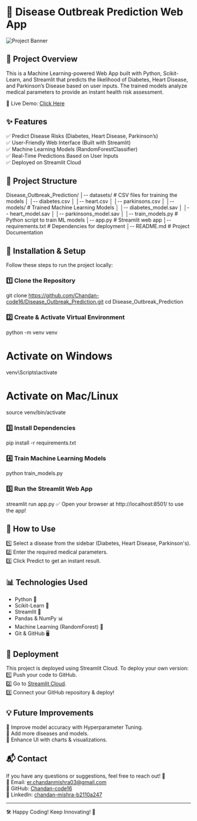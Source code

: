 # 🏥 Disease Outbreak Prediction Web App

![Project Banner](https://via.placeholder.com/1000x300?text=Disease+Outbreak+Prediction+App)

## 📌 Project Overview
This is a Machine Learning-powered Web App built with Python, Scikit-Learn, and Streamlit that predicts the likelihood of Diabetes, Heart Disease, and Parkinson’s Disease based on user inputs. The trained models analyze medical parameters to provide an instant health risk assessment.

🔗 Live Demo: [Click Here](https://your-app-name.streamlit.app)

## ✨ Features
✅ Predict Disease Risks (Diabetes, Heart Disease, Parkinson’s)  
✅ User-Friendly Web Interface (Built with Streamlit)  
✅ Machine Learning Models (RandomForestClassifier)  
✅ Real-Time Predictions Based on User Inputs  
✅ Deployed on Streamlit Cloud  

## 📂 Project Structure
Disease_Outbreak_Prediction/
│-- datasets/             # CSV files for training the models
│   │-- diabetes.csv
│   │-- heart.csv
│   │-- parkinsons.csv
│
│-- models/               # Trained Machine Learning Models
│   │-- diabetes_model.sav
│   │-- heart_model.sav
│   │-- parkinsons_model.sav
│
│-- train_models.py       # Python script to train ML models
│-- app.py                # Streamlit web app
│-- requirements.txt      # Dependencies for deployment
│-- README.md             # Project Documentation

## 🚀 Installation & Setup
Follow these steps to run the project locally:

### 1️⃣ Clone the Repository
git clone https://github.com/Chandan-code16/Disease_Outbreak_Prediction.git
cd Disease_Outbreak_Prediction

### 2️⃣ Create & Activate Virtual Environment
python -m venv venv
# Activate on Windows
venv\Scripts\activate
# Activate on Mac/Linux
source venv/bin/activate

### 3️⃣ Install Dependencies
pip install -r requirements.txt

### 4️⃣ Train Machine Learning Models
python train_models.py

### 5️⃣ Run the Streamlit Web App
streamlit run app.py
✅ Open your browser at http://localhost:8501/ to use the app!

## 🎯 How to Use
1️⃣ Select a disease from the sidebar (Diabetes, Heart Disease, Parkinson's).  
2️⃣ Enter the required medical parameters.  
3️⃣ Click Predict to get an instant result.  

## 📊 Technologies Used
- Python 🐍
- Scikit-Learn 🤖
- Streamlit 🎨
- Pandas & NumPy 📊
- Machine Learning (RandomForest) 🏥
- Git & GitHub 🖥

## 📢 Deployment
This project is deployed using Streamlit Cloud. To deploy your own version:
1️⃣ Push your code to GitHub.  
2️⃣ Go to [Streamlit Cloud](https://share.streamlit.io/).  
3️⃣ Connect your GitHub repository & deploy!  

## 💡 Future Improvements
🔹 Improve model accuracy with Hyperparameter Tuning.  
🔹 Add more diseases and models.  
🔹 Enhance UI with charts & visualizations.  

## 📬 Contact
If you have any questions or suggestions, feel free to reach out! 🚀  
📧 Email: er.chandanmishra03@gmail.com  
🔗 GitHub: [Chandan-code16](https://github.com/Chandan-code16)  
🔗 LinkedIn: [chandan-mishra-b2110a247](https://www.linkedin.com/in/chandan-mishra-b2110a247)  

---
🛠 Happy Coding! Keep Innovating! 🚀
